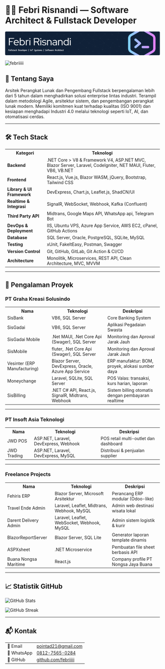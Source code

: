 # 👨‍💻 Febri Risnandi — Software Architect & Fullstack Developer

![Header](github-header-image.png)

<p align="left">
  <img src="https://komarev.com/ghpvc/?username=febriiiii&label=Profile%20views&color=0e75b6&style=flat" alt="febriiiii" />
</p>

## 🧠 Tentang Saya

Arsitek Perangkat Lunak dan Pengembang Fullstack berpengalaman lebih dari 5 tahun dalam menghadirkan solusi enterprise lintas industri. Terampil dalam metodologi Agile, arsitektur sistem, dan pengembangan perangkat lunak modern. Memiliki komitmen kuat terhadap kualitas (ISO 9001) dan kesiapan menghadapi Industri 4.0 melalui teknologi seperti IoT, AI, dan otomatisasi cerdas.

---

## 🛠️ Tech Stack

<table>
  <tr>
    <th>Kategori</th>
    <th>Teknologi</th>
  </tr>
  <tr>
    <td><strong>Backend</strong></td>
    <td>.NET Core > V8 & Framework V4, ASP.NET MVC, Blazor Server, Laravel, CodeIgniter, NET MAUI, Fluter, VB6, VB.NET</td>
  </tr>
  <tr>
    <td><strong>Frontend</strong></td>
    <td>React.js, Vue.js, Blazor WASM, jQuery, Bootstrap, Tailwind CSS</td>
  </tr>
  <tr>
    <td><strong>Library & UI Framework</strong></td>
    <td>DevExpress, Chart.js, Leaflet.js, ShadCN/UI</td>
  </tr>
  <tr>
    <td><strong>Realtime & Integrasi</strong></td>
    <td>SignalR, WebSocket, Webhook, Kafka (Confluent)</td>
  </tr>
  <tr>
    <td><strong>Third Party API</strong></td>
    <td>Midtrans, Google Maps API, WhatsApp api, Telegram Bot</td>
  </tr>
  <tr>
    <td><strong>DevOps & Deployment</strong></td>
    <td>IIS, Ubuntu VPS, Azure App Service, AWS EC2, cPanel, GitHub Actions</td>
  </tr>
  <tr>
    <td><strong>Database</strong></td>
    <td>SQL Server, Oracle, PostgreSQL, SQLite, MySQL</td>
  </tr>
  <tr>
    <td><strong>Testing</strong></td>
    <td>xUnit, FakeItEasy, Postman, Swagger</td>
  </tr>
  <tr>
    <td><strong>Version Control</strong></td>
    <td>Git, GitHub, GitLab, Git Action & CI/CD</td>
  </tr>
  <tr>
    <td><strong>Architecture</strong></td>
    <td>Monolitik, Microservices, REST API, Clean Architecture, MVC, MVVM</td>
  </tr>
</table>


---

## 🏢 Pengalaman Proyek

### PT Graha Kreasi Solusindo

<table>
  <tr><th>Nama</th><th>Teknologi</th><th>Deskripsi</th></tr>
  <tr>
    <td>SisBank</td>
    <td>VB6, SQL Server</td>
    <td>Core Banking System</td>
  </tr>
  <tr>
    <td>SisGadai</td>
    <td>VB6, SQL Server</td>
    <td>Aplikasi Pegadaian Swasta</td>
  </tr>
  <tr>
    <td>SisGadai Mobile</td>
    <td>.Net MAUI, .Net Core Api (Swager), SQL Server</td>
    <td>Monitoring dan Aproval Jarak Jauh</td>
  </tr>
  <tr>
    <td>SisMobile</td>
    <td>fluter, .Net Core Api (Swager), SQL Server</td>
    <td>Monitoring dan Aproval Jarak Jauh</td>
  </tr>
  <tr>
    <td>Vesinter (ERP Manufacturing)</td>
    <td>Blazor Server, DevExpress, Oracle, Azure App Service</td>
    <td>ERP manufaktur: BOM, proyek, alokasi sumber daya</td>
  </tr>
  <tr>
    <td>Moneychange</td>
    <td>Laravel, SQLite, SQL Server</td>
    <td>POS Valas: transaksi, kurs harian, laporan</td>
  </tr>
  <tr>
    <td>SisBilling</td>
    <td>.NET C# API, React.js, SignalR, Midtrans, Webhook</td>
    <td>Sistem billing otomatis dengan pembayaran realtime</td>
  </tr>
</table>

---

### PT Insoft Asia Teknologi

<table>
  <tr><th>Nama</th><th>Teknologi</th><th>Deskripsi</th></tr>
  <tr>
    <td>JWD POS</td>
    <td>ASP.NET, Laravel, DevExpress, Webhook</td>
    <td>POS retail multi-outlet dan dashboard</td>
  </tr>
  <tr>
    <td>JWD Trading</td>
    <td>ASP.NET, Laravel, DevExpress, MySQL</td>
    <td>Distribusi & penjualan supplier</td>
  </tr>
</table>

---

### Freelance Projects

<table>
  <tr><th>Nama</th><th>Teknologi</th><th>Deskripsi</th></tr>
  <tr>
    <td>Fehiris ERP</td>
    <td>Blazor Server, Microsoft Arsitektur</td>
    <td>Perancang ERP modular (Odoo-like)</td>
  </tr>
  <tr>
    <td>Travel Ende Admin</td>
    <td>Laravel, Leaflet, Midtrans, Webhook, MySQL</td>
    <td>Admin web destinasi wisata lokal</td>
  </tr>
  <tr>
    <td>Darent Delivery Admin</td>
    <td>Laravel, Leaflet, WebSocket, Webhook, MySQL</td>
    <td>Admin sistem logistik & kurir</td>
  </tr>
  <tr>
    <td>BlazorReportServer</td>
    <td>Blazor Server, SQL Lite</td>
    <td>Generator laporan template dinamis</td>
  </tr>
  <tr>
    <td>ASPXsheet</td>
    <td>.NET Microservice</td>
    <td>Pembuatan file sheet berbasis API</td>
  </tr>
  <tr>
    <td>Buana Nongsa Maritime</td>
    <td>React.js</td>
    <td>Company profile PT Nongsa Jaya Buana</td>
  </tr>
</table>

---

## 📈 Statistik GitHub

<p>
  <img src="https://github-readme-stats.vercel.app/api?username=febriiiii&show_icons=true&locale=en" alt="GitHub Stats" />
</p>
<p>
  <img src="https://github-readme-streak-stats.herokuapp.com/?user=febriiiii&" alt="GitHub Streak" />
</p>

---

## 📬 Kontak

<table>
  <tr><td>📧 Email</td><td><a href="mailto:pointad21@gmail.com">pointad21@gmail.com</a></td></tr>
  <tr><td>📱 WhatsApp</td><td><a href="https://wa.me/6281275650284">0812-7565-0284</a></td></tr>
  <tr><td>🔗 GitHub</td><td><a href="https://github.com/febriiiii">github.com/febriiiii</a></td></tr>
</table>

